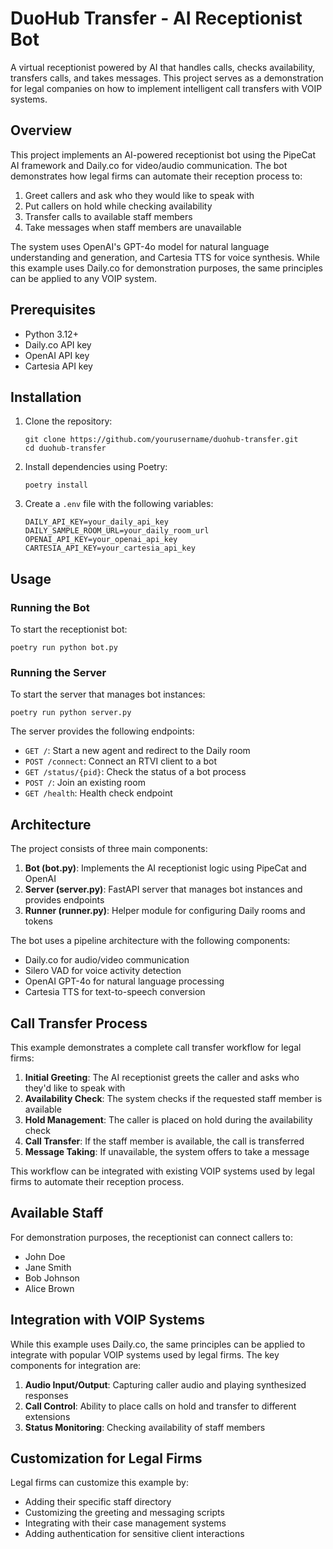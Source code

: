 # DuoHub Transfer - AI Receptionist Bot

A virtual receptionist powered by AI that handles calls, checks availability, transfers calls, and takes messages. This project serves as a demonstration for legal companies on how to implement intelligent call transfers with VOIP systems.

## Overview

This project implements an AI-powered receptionist bot using the PipeCat AI framework and Daily.co for video/audio communication. The bot demonstrates how legal firms can automate their reception process to:

1. Greet callers and ask who they would like to speak with
2. Put callers on hold while checking availability
3. Transfer calls to available staff members
4. Take messages when staff members are unavailable

The system uses OpenAI's GPT-4o model for natural language understanding and generation, and Cartesia TTS for voice synthesis. While this example uses Daily.co for demonstration purposes, the same principles can be applied to any VOIP system.

## Prerequisites

- Python 3.12+
- Daily.co API key
- OpenAI API key
- Cartesia API key

## Installation

1. Clone the repository:
   ```
   git clone https://github.com/yourusername/duohub-transfer.git
   cd duohub-transfer
   ```

2. Install dependencies using Poetry:
   ```
   poetry install
   ```

3. Create a `.env` file with the following variables:
   ```
   DAILY_API_KEY=your_daily_api_key
   DAILY_SAMPLE_ROOM_URL=your_daily_room_url
   OPENAI_API_KEY=your_openai_api_key
   CARTESIA_API_KEY=your_cartesia_api_key
   ```

## Usage

### Running the Bot

To start the receptionist bot:

```
poetry run python bot.py
```

### Running the Server

To start the server that manages bot instances:

```
poetry run python server.py
```

The server provides the following endpoints:

- `GET /`: Start a new agent and redirect to the Daily room
- `POST /connect`: Connect an RTVI client to a bot
- `GET /status/{pid}`: Check the status of a bot process
- `POST /`: Join an existing room
- `GET /health`: Health check endpoint

## Architecture

The project consists of three main components:

1. **Bot (bot.py)**: Implements the AI receptionist logic using PipeCat and OpenAI
2. **Server (server.py)**: FastAPI server that manages bot instances and provides endpoints
3. **Runner (runner.py)**: Helper module for configuring Daily rooms and tokens

The bot uses a pipeline architecture with the following components:
- Daily.co for audio/video communication
- Silero VAD for voice activity detection
- OpenAI GPT-4o for natural language processing
- Cartesia TTS for text-to-speech conversion

## Call Transfer Process

This example demonstrates a complete call transfer workflow for legal firms:

1. **Initial Greeting**: The AI receptionist greets the caller and asks who they'd like to speak with
2. **Availability Check**: The system checks if the requested staff member is available
3. **Hold Management**: The caller is placed on hold during the availability check
4. **Call Transfer**: If the staff member is available, the call is transferred
5. **Message Taking**: If unavailable, the system offers to take a message

This workflow can be integrated with existing VOIP systems used by legal firms to automate their reception process.

## Available Staff

For demonstration purposes, the receptionist can connect callers to:
- John Doe
- Jane Smith
- Bob Johnson
- Alice Brown

## Integration with VOIP Systems

While this example uses Daily.co, the same principles can be applied to integrate with popular VOIP systems used by legal firms. The key components for integration are:

1. **Audio Input/Output**: Capturing caller audio and playing synthesized responses
2. **Call Control**: Ability to place calls on hold and transfer to different extensions
3. **Status Monitoring**: Checking availability of staff members

## Customization for Legal Firms

Legal firms can customize this example by:
- Adding their specific staff directory
- Customizing the greeting and messaging scripts
- Integrating with their case management systems
- Adding authentication for sensitive client interactions

